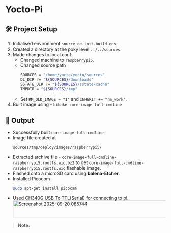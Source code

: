 # Yocto-Pi

## 🛠️ Project Setup
  1. Initialised environment `source oe-init-build-env`.
  2. Created a directory at the poky level `../../sources`.
  3. Made changes to local.conf:
     - Changed machine to `raspberrypi5`.
     - Changed source path
       ```bash
       SOURCES = "/home/yocto/yocto/sources"
       DL_DIR ?= "${SOURCES}/downloads"
       SSTATE_DIR ?= "${SOURCES}/sstate-cache"
       TMPDIR = "${SOURCES}/tmp"
     - Set `RM_OLD_IMAGE = "1"` and `INHERIT += "rm_work"`.
   4. Built image using - `bibake core-image-full-cmdline`

## 📂 Output
  - Successfully built `core-image-full-cmdline`
  - Image file created at
    ```bash
    sources/tmp/deploy/images/raspberrypi5/
  - Extracted archive file - `core-image-full-cmdline-raspberrypi5.rootfs.wic.bz2` to get `core-image-full-cmdline-raspberrypi5.rootfs.wic` flashable image.
  - Flashed onto a microSD card using **balena-Etcher**.
  - Installed Picocom
    ```bash
    sudo apt-get install picocam
  - Used CH340G USB To TTL(Serial) for connecting to pi.
    <img width="572" height="52" alt="Screenshot 2025-09-20 085744" src="https://github.com/user-attachments/assets/95f21292-648f-49e1-8846-019a73b1b3cc" />

> **Note:**

    
